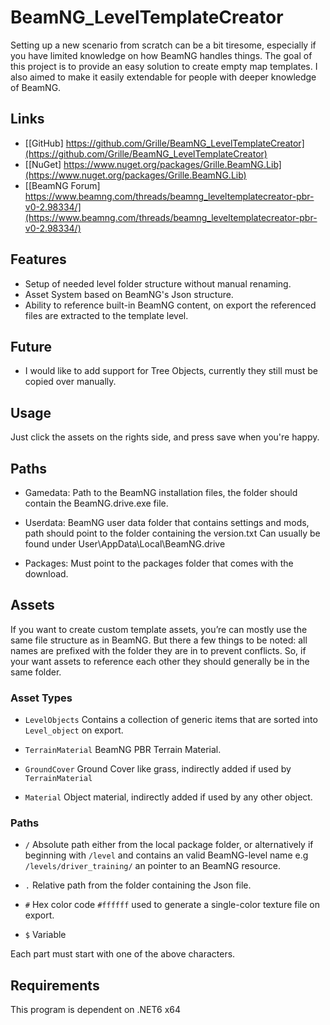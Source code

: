 # BeamNG_LevelTemplateCreator
 
Setting up a new scenario from scratch can be a bit tiresome, especially if you have limited knowledge on how BeamNG handles things.
The goal of this project is to provide an easy solution to create empty map templates. 
I also aimed to make it easily extendable for people with deeper knowledge of BeamNG.

## Links
- [\[GitHub\] https://github.com/Grille/BeamNG_LevelTemplateCreator](https://github.com/Grille/BeamNG_LevelTemplateCreator)
- [\[NuGet\] https://www.nuget.org/packages/Grille.BeamNG.Lib](https://www.nuget.org/packages/Grille.BeamNG.Lib)
- [\[BeamNG Forum\] https://www.beamng.com/threads/beamng_leveltemplatecreator-pbr-v0-2.98334/](https://www.beamng.com/threads/beamng_leveltemplatecreator-pbr-v0-2.98334/)

## Features
* Setup of needed level folder structure without manual renaming.
* Asset System based on BeamNG's Json structure.
* Ability to reference built-in BeamNG content, on export the referenced files are extracted to the template level.

## Future
* I would like to add support for Tree Objects, currently they still must be copied over manually.

## Usage
Just click the assets on the rights side, and press save when you're happy.

## Paths
* Gamedata:
Path to the BeamNG installation files, the folder should contain the BeamNG.drive.exe file.

* Userdata:
BeamNG user data folder that contains settings and mods, path should point to the folder containing the version.txt
Can usually be found under User\AppData\Local\BeamNG.drive

* Packages:
Must point to the packages folder that comes with the download.

## Assets
If you want to create custom template assets, you’re can mostly use the same file structure as in BeamNG.
But there a few things to be noted: all names are prefixed with the folder they are in to prevent conflicts.
So, if your want assets to reference each other they should generally be in the same folder.

### Asset Types

*  `LevelObjects`
Contains a collection of generic items that are sorted into `Level_object` on export.

* `TerrainMaterial`
BeamNG PBR Terrain Material.

* `GroundCover`
Ground Cover like grass, indirectly added if used by `TerrainMaterial`

* `Material`
Object material, indirectly added if used by any other object.

### Paths

* `/`
Absolute path either from the local package folder, or alternatively if beginning with `/level` and contains an valid BeamNG-level name e.g `/levels/driver_training/` an pointer to an BeamNG resource.

* `.`
Relative path from the folder containing the Json file.

* `#`
Hex color code `#ffffff` used to generate a single-color texture file on export.

* `$`
Variable

Each part must start with one of the above characters.

## Requirements
This program is dependent on .NET6 x64